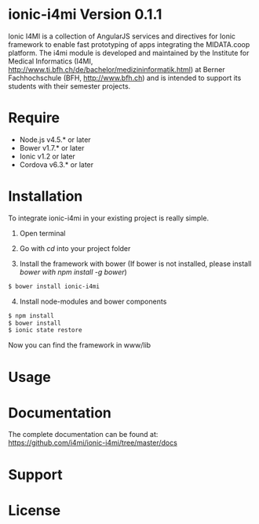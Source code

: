 
# ionic-i4mi Version 0.1.1
Ionic I4MI is a collection of AngularJS services and directives for Ionic framework to enable fast prototyping of apps integrating the MIDATA.coop platform. The i4mi module is developed and maintained by the Institute for Medical Informatics (I4MI, http://www.ti.bfh.ch/de/bachelor/medizininformatik.html) at Berner Fachhochschule (BFH, http://www.bfh.ch) and is intended to support its students with their semester projects.

# Require
- Node.js v4.5.* or later 
- Bower v1.7.* or later 
- Ionic v1.2 or later
- Cordova v6.3.* or later


# Installation
To integrate ionic-i4mi in your existing project is really simple.

1. Open terminal 
2. Go with *cd* into your project folder

3. Install the framework with bower (If bower is not installed, please install *bower with npm install -g bower*)
```sh
$ bower install ionic-i4mi
```


4. Install node-modules and bower components
```sh
$ npm install
$ bower install
$ ionic state restore
```
Now you can find the framework in www/lib

# Usage



# Documentation
The complete documentation can be found at: https://github.com/i4mi/ionic-i4mi/tree/master/docs


# Support



# License
